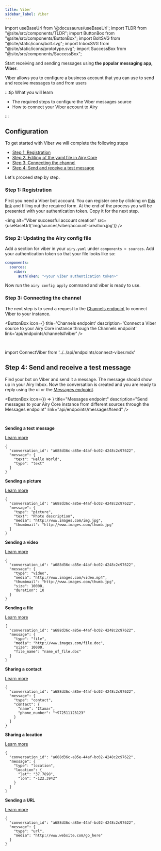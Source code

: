```yaml
---
title: Viber
sidebar_label: Viber
---
```


import useBaseUrl from '@docusaurus/useBaseUrl';
import TLDR from "@site/src/components/TLDR";
import ButtonBox from "@site/src/components/ButtonBox";
import BoltSVG from "@site/static/icons/bolt.svg";
import InboxSVG from "@site/static/icons/prototype.svg";
import SuccessBox from "@site/src/components/SuccessBox";

<TLDR>

Start receiving and sending messages using **the popular messaging app, Viber**.

</TLDR>

Viber allows you to configure a business account that you can use to send and receive messages
to and from users

:::tip What you will learn

- The required steps to configure the Viber messages source
- How to connect your Viber account to Airy

:::

## Configuration

To get started with Viber we will complete the following steps

- [Step 1: Registration](#step-1-registration)
- [Step 2: Editing of the yaml file in Airy Core](#step-2-updating-the-airy-config-file)
- [Step 3: Connecting the channel](#step-2-editing-of-the-yaml-file-in-airy-core)
- [Step 4: Send and receive a test message](#send-messages-from-googles-business-messages-source)

Let's proceed step by step.

### Step 1: Registration

First you need a Viber bot account. You can register one by clicking on [this link](https://partners.viber.com/account/create-bot-account) and filling out the required form. At the end of the process you will be presented with your authentication token. Copy it for the next step.

<img alt="Viber successful account creation" src={useBaseUrl('img/sources/viber/account-creation.jpg')} />

### Step 2: Updating the Airy config file

Add a section for viber in your `airy.yaml` under `components > sources`. Add your authentication token so that your file looks like so:

```yaml
components:
  sources:
    viber:
      authToken: "<your viber authentication token>"
```

Now run the `airy config apply` command and viber is ready to use.

### Step 3: Connecting the channel

The next step is to send a request to the [Channels endpoint](/api/endpoints/channels#viber) to connect Viber to your instance.

<ButtonBox
icon={<BoltSVG />}
title='Channels endpoint'
description='Connect a Viber source to your Airy Core instance through the Channels endpoint'
link='api/endpoints/channels#viber'
/>

<br />

import ConnectViber from '../../api/endpoints/connect-viber.mdx'

<ConnectViber />

## Step 4: Send and receive a test message

Find your bot on Viber and send it a message. The message should show up in your Airy Inbox.
Now the conversation is created and you are ready to reply using the ui or the [Messages endpoint](/api/endpoints/messages#send).

<ButtonBox
icon={() => <BoltSVG />}
title="Messages endpoint"
description="Send messages to your Airy Core instance from different sources through the Messages endpoint"
link="api/endpoints/messages#send"
/>

<br />

**Sending a text message**

[Learn more](https://developers.viber.com/docs/api/rest-bot-api/#text-message)

```json5
{
  "conversation_id": "a688d36c-a85e-44af-bc02-4248c2c97622",
  "message": {
    "text": "Hello World",
    "type": "text"
  }
}
```

**Sending a picture**

[Learn more](https://developers.viber.com/docs/api/rest-bot-api/#picture-message)

```json5
{
  "conversation_id": "a688d36c-a85e-44af-bc02-4248c2c97622",
  "message": {
    "type": "picture",
    "text": "Photo description",
    "media": "http://www.images.com/img.jpg",
    "thumbnail": "http://www.images.com/thumb.jpg"
  }
}
```

**Sending a video**

[Learn more](https://developers.viber.com/docs/api/rest-bot-api/#video-message)

```json5
{
  "conversation_id": "a688d36c-a85e-44af-bc02-4248c2c97622",
  "message": {
    "type": "video",
    "media": "http://www.images.com/video.mp4",
    "thumbnail": "http://www.images.com/thumb.jpg",
    "size": 10000,
    "duration": 10
  }
}
```

**Sending a file**

[Learn more](https://developers.viber.com/docs/api/rest-bot-api/#file-message)

```json5
{
  "conversation_id": "a688d36c-a85e-44af-bc02-4248c2c97622",
  "message": {
    "type": "file",
    "media": "http://www.images.com/file.doc",
    "size": 10000,
    "file_name": "name_of_file.doc"
  }
}
```

**Sharing a contact**

[Learn more](https://developers.viber.com/docs/api/rest-bot-api/#contact-message)

```json5
{
  "conversation_id": "a688d36c-a85e-44af-bc02-4248c2c97622",
  "message": {
    "type": "contact",
    "contact": {
      "name": "Itamar",
      "phone_number": "+972511123123"
    }
  }
}
```

**Sharing a location**

[Learn more](https://developers.viber.com/docs/api/rest-bot-api/#location-message)

```json5
{
  "conversation_id": "a688d36c-a85e-44af-bc02-4248c2c97622",
  "message": {
    "type": "location",
    "location": {
      "lat": "37.7898",
      "lon": "-122.3942"
    }
  }
}
```

**Sending a URL**

[Learn more](https://developers.viber.com/docs/api/rest-bot-api/#url-message)

```json5
{
  "conversation_id": "a688d36c-a85e-44af-bc02-4248c2c97622",
  "message": {
    "type": "url",
    "media": "http://www.website.com/go_here"
  }
}
```
